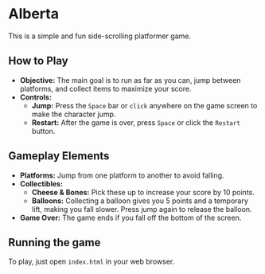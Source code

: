 # Alberta

This is a simple and fun side-scrolling platformer game.

## How to Play

- **Objective:** The main goal is to run as far as you can, jump between platforms, and collect items to maximize your score.
- **Controls:**
    - **Jump:** Press the `Space` bar or `click` anywhere on the game screen to make the character jump.
    - **Restart:** After the game is over, press `Space` or click the `Restart` button.

## Gameplay Elements

- **Platforms:** Jump from one platform to another to avoid falling.
- **Collectibles:**
    - **Cheese & Bones:** Pick these up to increase your score by 10 points.
    - **Balloons:** Collecting a balloon gives you 5 points and a temporary lift, making you fall slower. Press jump again to release the balloon.
- **Game Over:** The game ends if you fall off the bottom of the screen.

## Running the game
To play, just open `index.html` in your web browser. 